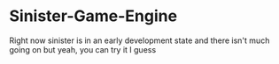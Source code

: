 # Sinister-Game-Engine
Right now sinister is in an early development state and there isn't much going on but yeah, you can try it I guess
